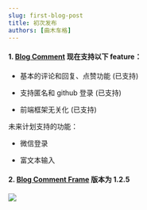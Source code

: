 ```yaml
---
slug: first-blog-post
title: 初次发布
authors: [曲木车格]
---
```


#### 1. [Blog Comment](https://github.com/qumuchegi/blog-comment) 现在支持以下 feature：

 - 基本的评论和回复、点赞功能 (已支持)

 - 支持匿名和 github 登录 (已支持)

 - 前端框架无关化 (已支持)

未来计划支持的功能：

 - 微信登录

 - 富文本输入
#### 2. [Blog Comment Frame](https://www.npmjs.com/package/blog_comment_frame) 版本为 1.2.5
<a href='https://www.npmjs.com/package/blog_comment_frame'> 
<img src='https://img.shields.io/badge/blog__comment__frame-1.2.5-yellowgreen'/>
</a>
